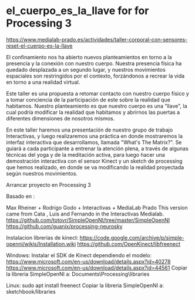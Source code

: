 # el_cuerpo_es_la_llave for for Processing 3
https://www.medialab-prado.es/actividades/taller-corporal-con-sensores-reset-el-cuerpo-es-la-llave


El confinamiento nos ha abierto nuevos planteamientos en torno a la presencia y la conexión con nuestro cuerpo. Nuestra presencia física ha quedado desplazada a un segundo lugar, y nuestros movimientos espaciales son restringidos por el contexto, forzándonos a recrear la vida en torno a una realidad virtual.

Este taller es una propuesta a retomar contacto con nuestro cuerpo físico y a tomar conciencia de la participación de este sobre la realidad que habitamos. Nuestro planteamiento es que nuestro cuerpo es una "llave", la cual podría modificar la realidad que habitamos y abrirnos las puertas a diferentes dimensiones de nosotros mismos.

En este taller haremos una presentación de nuestro grupo de trabajo Interactivas, y luego realizaremos una práctica en donde mostraremos la interfaz interactiva que desarrollamos, llamada "What's The Matrix?".  Se guiará a cada participante a entrenar la atención plena, a través de algunas técnicas del yoga y de la meditación activa, para luego hacer una demostración interactiva con el sensor Kinect y un sketch de processing que hemos realizado, en donde se va modificando la realidad proyectada según nuestros movimientos.


Arrancar proyecto en Processing 3

Basado en :

Max Rheiner + Rodrigo Godo + Interactivas + MediaLab Prado
This version came from Cata , Luis and Fernando in the Interactivas Medialab.
https://github.com/totovr/SimpleOpenNI/tree/master/SimpleOpenNI
https://github.com/guanix/processing-neurosky


Instalacion librerias de kinect:
https://code.google.com/archive/p/simple-openni/wikis/Installation.wiki
https://github.com/OpenKinect/libfreenect

Windows:
Instalar el SDK de Kinect dependiendo el modelo:
https://www.microsoft.com/en-us/download/details.aspx?id=40278
https://www.microsoft.com/en-us/download/details.aspx?id=44561
Copiar la libreria SimpleOpenNI a:
Documents\Processing\libraries

Linux:
sudo apt install freenect
Copiar la libreria SimpleOpenNI a:
sketchbook/libraries



